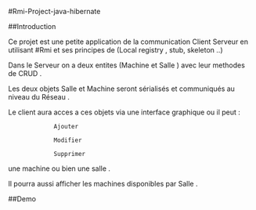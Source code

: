 #Rmi-Project-java-hibernate

##Introduction  

Ce projet est une petite application de la communication Client Serveur en utilisant #Rmi et ses principes de (Local registry , stub, skeleton ..)  

Dans le Serveur on a deux entites (Machine et Salle ) avec leur methodes de CRUD .  

Les deux objets Salle et Machine seront sérialisés et communiqués au niveau du Réseau .  

Le client aura acces a ces objets via une interface graphique ou il peut :  

                 Ajouter    
                 
                 Modifier  
                 
                 Supprimer  
                 
une machine ou bien une salle .  

Il pourra aussi afficher les machines disponibles par Salle .

##Demo  
